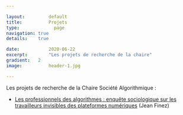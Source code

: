 ```yaml
---

layout:			default
title:  		Projets
type:			  page
navigation: true
details:    true

date:   		2020-06-22
excerpt: 		"Les projets de recherche de la chaire"
gradient: 	2
image: 			header-1.jpg

---
```


Les projets de recherche de la Chaire Société Algorithmique :

- [Les professionnels des algorithmes : enquête sociologique sur les travailleurs invisibles des plateformes numériques](/professionnels-invisibles-des-algorithmes.md) (Jean Finez)
